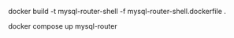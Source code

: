 docker build -t mysql-router-shell -f mysql-router-shell.dockerfile . 

docker compose up mysql-router
